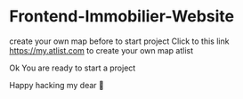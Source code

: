 # Frontend-Immobilier-Website

create your own map before to start project
Click to this link https://my.atlist.com to create your own map atlist 


Ok You are ready to start a project

Happy hacking my dear 🙂
